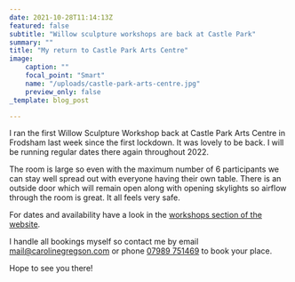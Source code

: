 ```yaml
---
date: 2021-10-28T11:14:13Z
featured: false
subtitle: "Willow sculpture workshops are back at Castle Park"
summary: ""
title: "My return to Castle Park Arts Centre"
image:
    caption: ""
    focal_point: "Smart"
    name: "/uploads/castle-park-arts-centre.jpg"
    preview_only: false
_template: blog_post

---
```

I ran the first Willow Sculpture Workshop back at Castle Park Arts Centre in Frodsham last week since the first lockdown. It was lovely to be back. I will be running regular dates there again throughout 2022.

The room is large so even with the maximum number of 6 participants we can stay well spread out with everyone having their own table. There is an outside door which will remain open along with opening skylights so airflow through the room is great. It all feels very safe.

For dates and availability have a look in the [workshops section of the website](/workshops/).

I handle all bookings myself so contact me by email [mail@carolinegregson.com](mailto:mail@carolinegregson.com) or phone [07989 751469](tel:+447989751469) to book your place.

Hope to see you there!